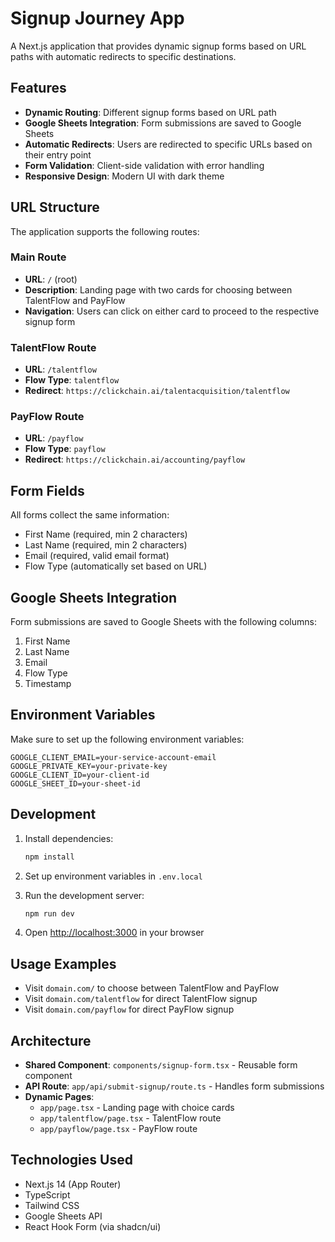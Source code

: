 # Signup Journey App

A Next.js application that provides dynamic signup forms based on URL paths with automatic redirects to specific destinations.

## Features

- **Dynamic Routing**: Different signup forms based on URL path
- **Google Sheets Integration**: Form submissions are saved to Google Sheets
- **Automatic Redirects**: Users are redirected to specific URLs based on their entry point
- **Form Validation**: Client-side validation with error handling
- **Responsive Design**: Modern UI with dark theme

## URL Structure

The application supports the following routes:

### Main Route
- **URL**: `/` (root)
- **Description**: Landing page with two cards for choosing between TalentFlow and PayFlow
- **Navigation**: Users can click on either card to proceed to the respective signup form

### TalentFlow Route
- **URL**: `/talentflow`
- **Flow Type**: `talentflow`
- **Redirect**: `https://clickchain.ai/talentacquisition/talentflow`

### PayFlow Route
- **URL**: `/payflow`
- **Flow Type**: `payflow`
- **Redirect**: `https://clickchain.ai/accounting/payflow`

## Form Fields

All forms collect the same information:
- First Name (required, min 2 characters)
- Last Name (required, min 2 characters)
- Email (required, valid email format)
- Flow Type (automatically set based on URL)

## Google Sheets Integration

Form submissions are saved to Google Sheets with the following columns:
1. First Name
2. Last Name
3. Email
4. Flow Type
5. Timestamp

## Environment Variables

Make sure to set up the following environment variables:

```env
GOOGLE_CLIENT_EMAIL=your-service-account-email
GOOGLE_PRIVATE_KEY=your-private-key
GOOGLE_CLIENT_ID=your-client-id
GOOGLE_SHEET_ID=your-sheet-id
```

## Development

1. Install dependencies:
   ```bash
   npm install
   ```

2. Set up environment variables in `.env.local`

3. Run the development server:
   ```bash
   npm run dev
   ```

4. Open [http://localhost:3000](http://localhost:3000) in your browser

## Usage Examples

- Visit `domain.com/` to choose between TalentFlow and PayFlow
- Visit `domain.com/talentflow` for direct TalentFlow signup
- Visit `domain.com/payflow` for direct PayFlow signup

## Architecture

- **Shared Component**: `components/signup-form.tsx` - Reusable form component
- **API Route**: `app/api/submit-signup/route.ts` - Handles form submissions
- **Dynamic Pages**: 
  - `app/page.tsx` - Landing page with choice cards
  - `app/talentflow/page.tsx` - TalentFlow route
  - `app/payflow/page.tsx` - PayFlow route

## Technologies Used

- Next.js 14 (App Router)
- TypeScript
- Tailwind CSS
- Google Sheets API
- React Hook Form (via shadcn/ui) 